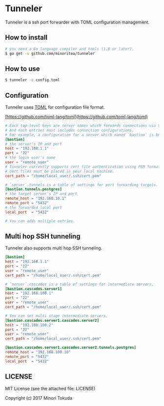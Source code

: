 # Tunneler
Tunneler is a ssh port forwarder with TOML configuration management.

## How to install
```bash
# you need a Go language compiler and tools (1.8 or later).
$ go get -u github.com/minoritea/tunneler
```

## How to use
```bash
$ tunneler -c config.toml
```

## Configuration
Tunneler uses [TOML](https://github.com/toml-lang/toml) for configuration file format.

[https://github.com/toml-lang/toml](https://github.com/toml-lang/toml)

```toml
# Each top-level keys are server names which forwards connections via SSH.
# And each entries must includes connection configurations.
# For example, a configuration for a server which named `bastion` is below.
[bastion]
# the server's IP and port
host = "192.168.1.1"
port = "22"
# the login user's name
user = "remote_user" 
# Tunneler currently supports cert file authentication using PEM format.
# Cert files must be placed in your local machine.
cert_path = "/home/local_user/.ssh/cert.pem"

# `server`.tunnels is a table of settings for port forwarding targets.
[bastion.tunnels.postgres]
# the target server's IP and port
remote_host = "192.168.10.1"
remote_port = "5432"
# the forwarded local port
local_port  = "5432"

# You can adds multiple entries.
```

## Multi hop SSH tunneling
Tunneler also supports multi hop SSH tunneling.

```toml
[bastion]
host = "192.168.1.1"
port = "22"
user = "remote_user" 
cert_path = "/home/local_user/.ssh/cert.pem"

# `server`.cascades is a table of settings for intermediate servers.
[bastion.cascades.server1]
host = "192.168.100.1"
port = "22"
user = "remote_user" 
cert_path = "/home/local_user/.ssh/cert.pem"

# You can set multi stage intermediate servers.
[bastion.cascades.server1.cascades.server2]
host = "192.168.100.2"
port = "22"
user = "remote_user" 
cert_path = "/home/local_user/.ssh/cert.pem"

[bastion.cascades.server1.cascades.server2.tunnels.postgres]
remote_host = "192.168.100.10"
remote_port = "5432"
local_port  = "5432"
```

## LICENSE
MIT License (see the attached file: LICENSE)

Copyright (c) 2017 Minori Tokuda
